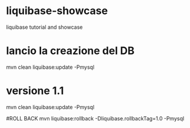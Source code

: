 # liquibase-showcase
liquibase tutorial and showcase

# lancio la creazione del DB
mvn clean liquibase:update -Pmysql

# versione 1.1
mvn clean liquibase:update -Pmysql

#ROLL BACK
mvn liquibase:rollback -Dliquibase.rollbackTag=1.0 -Pmysql
